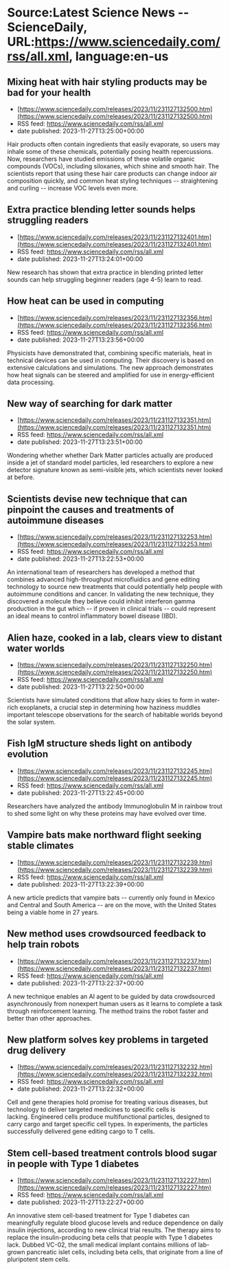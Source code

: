 # Source:Latest Science News -- ScienceDaily, URL:https://www.sciencedaily.com/rss/all.xml, language:en-us

## Mixing heat with hair styling products may be bad for your health
 - [https://www.sciencedaily.com/releases/2023/11/231127132500.htm](https://www.sciencedaily.com/releases/2023/11/231127132500.htm)
 - RSS feed: https://www.sciencedaily.com/rss/all.xml
 - date published: 2023-11-27T13:25:00+00:00

Hair products often contain ingredients that easily evaporate, so users may inhale some of these chemicals, potentially posing health repercussions. Now, researchers have studied emissions of these volatile organic compounds (VOCs), including siloxanes, which shine and smooth hair. The scientists report that using these hair care products can change indoor air composition quickly, and common heat styling techniques -- straightening and curling -- increase VOC levels even more.

## Extra practice blending letter sounds helps struggling readers
 - [https://www.sciencedaily.com/releases/2023/11/231127132401.htm](https://www.sciencedaily.com/releases/2023/11/231127132401.htm)
 - RSS feed: https://www.sciencedaily.com/rss/all.xml
 - date published: 2023-11-27T13:24:01+00:00

New research has shown that extra practice in blending printed letter sounds can help struggling beginner readers (age 4-5) learn to read.

## How heat can be used in computing
 - [https://www.sciencedaily.com/releases/2023/11/231127132356.htm](https://www.sciencedaily.com/releases/2023/11/231127132356.htm)
 - RSS feed: https://www.sciencedaily.com/rss/all.xml
 - date published: 2023-11-27T13:23:56+00:00

Physicists have demonstrated that, combining specific materials, heat in technical devices can be used in computing. Their discovery is based on extensive calculations and simulations. The new approach demonstrates how heat signals can be steered and amplified for use in energy-efficient data processing.

## New way of searching for dark matter
 - [https://www.sciencedaily.com/releases/2023/11/231127132351.htm](https://www.sciencedaily.com/releases/2023/11/231127132351.htm)
 - RSS feed: https://www.sciencedaily.com/rss/all.xml
 - date published: 2023-11-27T13:23:51+00:00

Wondering whether whether Dark Matter particles actually are produced inside a jet of standard model particles, led researchers to explore a new detector signature known as semi-visible jets, which scientists never looked at before.

## Scientists devise new technique that can pinpoint the causes and treatments of autoimmune diseases
 - [https://www.sciencedaily.com/releases/2023/11/231127132253.htm](https://www.sciencedaily.com/releases/2023/11/231127132253.htm)
 - RSS feed: https://www.sciencedaily.com/rss/all.xml
 - date published: 2023-11-27T13:22:53+00:00

An international team of researchers has developed a method that combines advanced high-throughput microfluidics and gene editing technology to source new treatments that could potentially help people with autoimmune conditions and cancer. In validating the new technique, they discovered a molecule they believe could inhibit interferon gamma production in the gut which -- if proven in clinical trials -- could represent an ideal means to control inflammatory bowel disease (IBD).

## Alien haze, cooked in a lab, clears view to distant water worlds
 - [https://www.sciencedaily.com/releases/2023/11/231127132250.htm](https://www.sciencedaily.com/releases/2023/11/231127132250.htm)
 - RSS feed: https://www.sciencedaily.com/rss/all.xml
 - date published: 2023-11-27T13:22:50+00:00

Scientists have simulated conditions that allow hazy skies to form in water-rich exoplanets, a crucial step in determining how haziness muddles important telescope observations for the search of habitable worlds beyond the solar system.

## Fish IgM structure sheds light on antibody evolution
 - [https://www.sciencedaily.com/releases/2023/11/231127132245.htm](https://www.sciencedaily.com/releases/2023/11/231127132245.htm)
 - RSS feed: https://www.sciencedaily.com/rss/all.xml
 - date published: 2023-11-27T13:22:45+00:00

Researchers have analyzed the antibody Immunoglobulin M in rainbow trout to shed some light on why these proteins may have evolved over time.

## Vampire bats make northward flight seeking stable climates
 - [https://www.sciencedaily.com/releases/2023/11/231127132239.htm](https://www.sciencedaily.com/releases/2023/11/231127132239.htm)
 - RSS feed: https://www.sciencedaily.com/rss/all.xml
 - date published: 2023-11-27T13:22:39+00:00

A new article predicts that vampire bats -- currently only found in Mexico and Central and South America -- are on the move, with the United States being a viable home in 27 years.

## New method uses crowdsourced feedback to help train robots
 - [https://www.sciencedaily.com/releases/2023/11/231127132237.htm](https://www.sciencedaily.com/releases/2023/11/231127132237.htm)
 - RSS feed: https://www.sciencedaily.com/rss/all.xml
 - date published: 2023-11-27T13:22:37+00:00

A new technique enables an AI agent to be guided by data crowdsourced asynchronously from nonexpert human users as it learns to complete a task through reinforcement learning. The method trains the robot faster and better than other approaches.

## New platform solves key problems in targeted drug delivery
 - [https://www.sciencedaily.com/releases/2023/11/231127132232.htm](https://www.sciencedaily.com/releases/2023/11/231127132232.htm)
 - RSS feed: https://www.sciencedaily.com/rss/all.xml
 - date published: 2023-11-27T13:22:32+00:00

Cell and gene therapies hold promise for treating various diseases, but technology to deliver targeted medicines to specific cells is lacking. Engineered cells produce multifunctional particles, designed to carry cargo and target specific cell types. In experiments, the particles successfully delivered gene editing cargo to T cells.

## Stem cell-based treatment controls blood sugar in people with Type 1 diabetes
 - [https://www.sciencedaily.com/releases/2023/11/231127132227.htm](https://www.sciencedaily.com/releases/2023/11/231127132227.htm)
 - RSS feed: https://www.sciencedaily.com/rss/all.xml
 - date published: 2023-11-27T13:22:27+00:00

An innovative stem cell-based treatment for Type 1 diabetes can meaningfully regulate blood glucose levels and reduce dependence on daily insulin injections, according to new clinical trial results. The therapy aims to replace the insulin-producing beta cells that people with Type 1 diabetes lack. Dubbed VC-02, the small medical implant contains millions of lab-grown pancreatic islet cells, including beta cells, that originate from a line of pluripotent stem cells.


